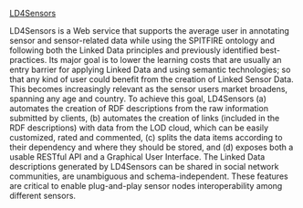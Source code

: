 <a href="http://spitfire-project.eu/?q=ld4s">LD4Sensors</a>

LD4Sensors is a Web service that supports the average user in annotating sensor and sensor-related data while using the SPITFIRE ontology and following both the Linked Data principles and previously identified best-practices. Its major goal is to lower the learning costs that are usually an entry barrier for applying Linked Data and using semantic technologies; so that any kind of user could benefit from the creation of Linked Sensor Data. This becomes increasingly relevant as the sensor users market broadens, spanning any age and country. To achieve this goal, LD4Sensors
(a) automates the creation of RDF descriptions from the raw information submitted by clients, (b) automates the creation of links (included in the RDF descriptions) with data from the LOD cloud, which can be easily customized, rated and commented, (c) splits the data items according to their dependency and where they should be stored, and (d) exposes both a usable RESTful API and a Graphical User Interface. The Linked Data descriptions generated by LD4Sensors can be shared in social network communities, are unambiguous and schema-independent. These features are critical
to enable plug-and-play sensor nodes interoperability among different sensors.



